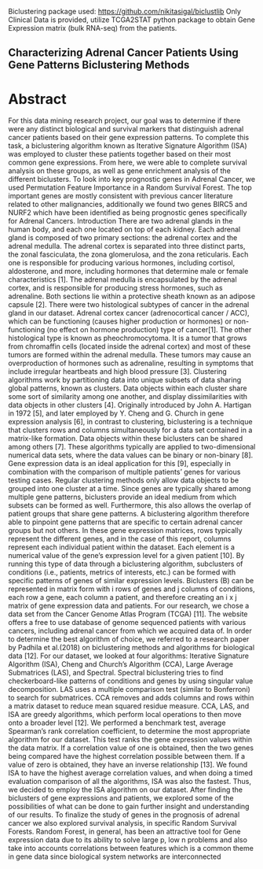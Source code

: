 Biclustering package used: https://github.com/nikitasigal/biclustlib
Only Clinical Data is provided, utilize TCGA2STAT python package to obtain Gene Expression matrix (bulk RNA-seq) from the patients.

## Characterizing Adrenal Cancer Patients Using Gene Patterns Biclustering Methods
# Abstract

For this data mining research project, our goal was to determine if there were any distinct
biological and survival markers that distinguish adrenal cancer patients based on their gene
expression patterns. To complete this task, a biclustering algorithm known as Iterative Signature
Algorithm (ISA) was employed to cluster these patients together based on their most common
gene expressions. From here, we were able to complete survival analysis on these groups, as well
as gene enrichment analysis of the different biclusters. To look into key prognostic genes in
Adrenal Cancer, we used Permutation Feature Importance in a Random Survival Forest. The top
important genes are mostly consistent with previous cancer literature related to other
malignancies, additionally we found two genes BIRC5 and NURF2 which have been identified
as being prognostic genes specifically for Adrenal Cancers.
Introduction
There are two adrenal glands in the human body, and each one located on top of each
kidney. Each adrenal gland is composed of two primary sections: the adrenal cortex and the
adrenal medulla. The adrenal cortex is separated into three distinct parts, the zonal fasciculata,
the zona glomerulosa, and the zona reticularis. Each one is responsible for producing various
hormones, including cortisol, aldosterone, and more, including hormones that determine male or
female characteristics [1]. The adrenal medulla is encapsulated by the adrenal cortex, and is
responsible for producing stress hormones, such as adrenaline. Both sections lie within a
protective sheath known as an adipose capsule [2].
There were two histological subtypes of cancer in the adrenal gland in our dataset.
Adrenal cortex cancer (adrenocortical cancer / ACC), which can be functioning (causes higher
production or hormones) or non-functioning (no effect on hormone production) type of
cancer[1]. The other histological type is known as pheochromocytoma. It is a tumor that grows
from chromaffin cells (located inside the adrenal cortex) and most of these tumors are formed
within the adrenal medulla. These tumors may cause an overproduction of hormones such as
adrenaline, resulting in symptoms that include irregular heartbeats and high blood pressure [3].
Clustering algorithms work by partitioning data into unique subsets of data sharing global
patterns, known as clusters. Data objects within each cluster share some sort of similarity among
one another, and display dissimilarities with data objects in other clusters [4]. Originally
introduced by John A. Hartigan in 1972 [5], and later employed by Y. Cheng and G. Church in
gene expression analysis [6], in contrast to clustering, biclustering is a technique that clusters
rows and columns simultaneously for a data set contained in a matrix-like formation. Data
objects within these biclusters can be shared among others [7]. These algorithms typically are
applied to two-dimensional numerical data sets, where the data values can be binary or
non-binary [8].
Gene expression data is an ideal application for this [9], especially in combination with
the comparison of multiple patients’ genes for various testing cases. Regular clustering methods
only allow data objects to be grouped into one cluster at a time. Since genes are typically shared
among multiple gene patterns, biclusters provide an ideal medium from which subsets can be
formed as well. Furthermore, this also allows the overlap of patient groups that share gene
patterns. A biclustering algorithm therefore able to pinpoint gene patterns that are specific to
certain adrenal cancer groups but not others. In these gene expression matrices, rows typically
represent the different genes, and in the case of this report, columns represent each individual
patient within the dataset. Each element is a numerical value of the gene’s expression level for a
given patient [10]. By running this type of data through a biclustering algorithm, subclusters of
conditions (i.e., patients, metrics of interests, etc.) can be formed with specific patterns of genes
of similar expression levels. Biclusters (B) can be represented in matrix form with i rows of
genes and j columns of conditions, each row a gene, each column a patient, and therefore
creating an i x j matrix of gene expression data and patients.
For our research, we chose a data set from the Cancer Genome Atlas Program (TCGA)
[11]. The website offers a free to use database of genome sequenced patients with various
cancers, including adrenal cancer from which we acquired data of. In order to determine the best
algorithm of choice, we referred to a research paper by Padhila et al.(2018) on biclustering
methods and algorithms for biological data [12]. For our dataset, we looked at four algorithms:
Iterative Signature Algorithm (ISA), Cheng and Church’s Algorithm (CCA), Large Average
Submatrices (LAS), and Spectral. Spectral biclustering tries to find checkerboard-like patterns of
conditions and genes by using singular value decomposition. LAS uses a multiple comparison
test (similar to Bonferroni) to search for submatrices. CCA removes and adds columns and rows
within a matrix dataset to reduce mean squared residue measure. CCA, LAS, and ISA are greedy
algorithms, which perform local operations to then move onto a broader level [12].
We performed a benchmark test, average Spearman’s rank correlation coefficient, to
determine the most appropriate algorithm for our dataset. This test ranks the gene expression
values within the data matrix. If a correlation value of one is obtained, then the two genes being
compared have the highest correlation possible between them. If a value of zero is obtained, they
have an inverse relationship [13]. We found ISA to have the highest average correlation values,
and when doing a timed evaluation comparison of all the algorithms, ISA was also the fastest.
Thus, we decided to employ the ISA algorithm on our dataset.
After finding the biclusters of gene expressions and patients, we explored some of the
possibilities of what can be done to gain further insight and understanding of our results. To
finalize the study of genes in the prognosis of adrenal cancer we also explored survival analysis,
in specific Random Survival Forests. Random Forest, in general, has been an attractive tool for
Gene expression data due to its ability to solve large p, low n problems and also take into
accounts correlations between features which is a common theme in gene data since biological
system networks are interconnected
